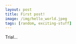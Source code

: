 ```yaml
---
layout: post
title: First post!
image: /img/hello_world.jpeg
tags: [random, exciting-stuff]
---
```


Trial...

